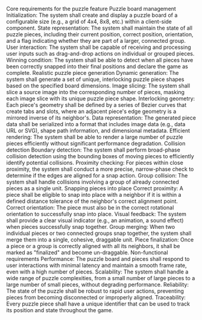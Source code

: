 Core requirements for the puzzle feature
Puzzle board management
Initialization: The system shall create and display a puzzle board of a configurable size (e.g., a grid of 4x4, 8x8, etc.) within a client-side component.
State representation: The system shall maintain the state of all puzzle pieces, including their current position, correct position, orientation, and a flag indicating whether they are part of a larger, connected group.
User interaction: The system shall be capable of receiving and processing user inputs such as drag-and-drop actions on individual or grouped pieces.
Winning condition: The system shall be able to detect when all pieces have been correctly snapped into their final positions and declare the game as complete.
Realistic puzzle piece generation
Dynamic generation: The system shall generate a set of unique, interlocking puzzle piece shapes based on the specified board dimensions.
Image slicing: The system shall slice a source image into the corresponding number of pieces, masking each image slice with its unique puzzle piece shape.
Interlocking geometry: Each piece's geometry shall be defined by a series of Bezier curves that create tabs and slots, where an adjacent piece's edge geometry is a mirrored inverse of its neighbor's.
Data representation: The generated piece data shall be serialized into a format that includes image data (e.g., data URL or SVG), shape path information, and dimensional metadata.
Efficient rendering: The system shall be able to render a large number of puzzle pieces efficiently without significant performance degradation.
Collision detection
Boundary detection: The system shall perform broad-phase collision detection using the bounding boxes of moving pieces to efficiently identify potential collisions.
Proximity checking: For pieces within close proximity, the system shall conduct a more precise, narrow-phase check to determine if the edges are aligned for a snap action.
Group collision: The system shall handle collisions involving a group of already connected pieces as a single unit.
Snapping pieces into place
Correct proximity: A piece shall be eligible to snap into place with a neighbor if it is within a defined distance tolerance of the neighbor's correct alignment point.
Correct orientation: The piece must also be in the correct rotational orientation to successfully snap into place.
Visual feedback: The system shall provide a clear visual indicator (e.g., an animation, a sound effect) when pieces successfully snap together.
Group merging: When two individual pieces or two connected groups snap together, the system shall merge them into a single, cohesive, draggable unit.
Piece finalization: Once a piece or a group is correctly aligned with all its neighbors, it shall be marked as "finalized" and become un-draggable.
Non-functional requirements
Performance: The puzzle board and pieces shall respond to user interactions with minimal latency and maintain a smooth frame rate, even with a high number of pieces.
Scalability: The system shall handle a wide range of puzzle complexities, from a small number of large pieces to a large number of small pieces, without degrading performance.
Reliability: The state of the puzzle shall be robust to rapid user actions, preventing pieces from becoming disconnected or improperly aligned.
Traceability: Every puzzle piece shall have a unique identifier that can be used to track its position and state throughout the game.
